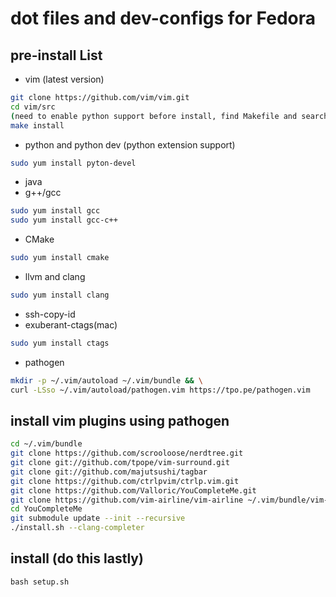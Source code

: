# dot files and  dev-configs for Fedora

## pre-install List
  - vim (latest version)
```sh
git clone https://github.com/vim/vim.git
cd vim/src
(need to enable python support before install, find Makefile and search for python, uncomment necessary part)
make install
```
  - python and python dev (python extension support)
```sh
sudo yum install pyton-devel
```
  - java   
  - g++/gcc
```sh
sudo yum install gcc   
sudo yum install gcc-c++    
```
  - CMake
```sh
sudo yum install cmake 
```
  - llvm and clang
```sh
sudo yum install clang
```
  - ssh-copy-id   
  - exuberant-ctags(mac)
```sh
sudo yum install ctags
```
  - pathogen
```sh
mkdir -p ~/.vim/autoload ~/.vim/bundle && \
curl -LSso ~/.vim/autoload/pathogen.vim https://tpo.pe/pathogen.vim
```

## install vim plugins using pathogen
```sh
cd ~/.vim/bundle
git clone https://github.com/scrooloose/nerdtree.git
git clone git://github.com/tpope/vim-surround.git 
git clone git://github.com/majutsushi/tagbar 
git clone https://github.com/ctrlpvim/ctrlp.vim.git
git clone https://github.com/Valloric/YouCompleteMe.git
git clone https://github.com/vim-airline/vim-airline ~/.vim/bundle/vim-airline
cd YouCompleteMe
git submodule update --init --recursive
./install.sh --clang-completer
```
## install (do this lastly)
```
bash setup.sh
```


